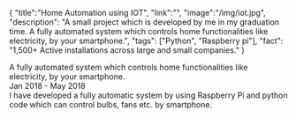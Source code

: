 {
    "title":"Home Automation using IOT",
    "link":"",
    "image":"/img/iot.jpg",
    "description": "A small project which is developed by me in my graduation time. A fully automated system which controls home functionalities like electricity, by your smartphone.",
    "tags": ["Python", "Raspberry pi"],
    "fact": "1,500+ Active installations across large and small companies."
}


A fully automated system which controls home functionalities like electricity, by your smartphone.  
Jan 2018 - May 2018  
I have developed a fully automatic system by using Raspberry Pi and python code which can control bulbs, fans etc. by smartphone.
